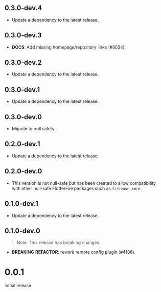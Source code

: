## 0.3.0-dev.4

 - Update a dependency to the latest release.

## 0.3.0-dev.3

 - **DOCS**: Add missing homepage/repository links (#6054).

## 0.3.0-dev.2

 - Update a dependency to the latest release.

## 0.3.0-dev.1

 - Update a dependency to the latest release.

## 0.3.0-dev.0

 - Migrate to null safety.

## 0.2.0-dev.1

 - Update a dependency to the latest release.

## 0.2.0-dev.0

 - This version is not null-safe but has been created to allow compatibility with other null-safe FlutterFire packages such as `firebase_core`.

## 0.1.0-dev.1

 - Update a dependency to the latest release.

## 0.1.0-dev.0

> Note: This release has breaking changes.

 - **BREAKING** **REFACTOR**: rework remote config plugin (#4186).

# 0.0.1

Initial release

